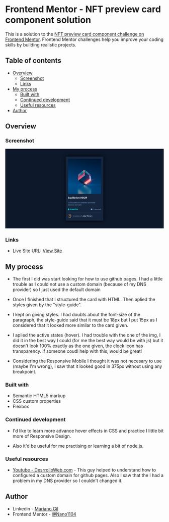 # Frontend Mentor - NFT preview card component solution

This is a solution to the [NFT preview card component challenge on Frontend Mentor](https://www.frontendmentor.io/challenges/nft-preview-card-component-SbdUL_w0U). Frontend Mentor challenges help you improve your coding skills by building realistic projects. 

## Table of contents

- [Overview](#overview)
  - [Screenshot](#screenshot)
  - [Links](#links)
- [My process](#my-process)
  - [Built with](#built-with)
  - [Continued development](#continued-development)
  - [Useful resources](#useful-resources)
- [Author](#author)

## Overview

### Screenshot
![](./screenNFTcard.png)

### Links
- Live Site URL: [View Site](https://nano1104.github.io/nftcard-preview/)
 
## My process
- The first I did was start looking for how to use github pages. 
I had a little trouble as I could not use a custom domain 
(because of my DNS provider) so I just used the default domain

- Once I finished that I structured the card with HTML. Then aplied the styles
given by the "style-guide".

- I kept on giving styles. I had doubts about the
font-size of the paragraph, the style-guide said that it must be 18px but I put 15px 
as I considered that it looked more similar to the card given.

- I aplied the active states (hover). I had trouble with the one of the img, 
I did it in the best way I could (for me the best way would be with js) but it doesn't look 100% exactly
as the one given, the clock icon has transparency. if someone coudl help with this, would be great!

- Considering  the Responsive Mobile I thought it was not necesary to use (maybe I'm wrong), I saw
that it looked good in 375px without using any breakpoint.

### Built with
- Semantic HTML5 markup
- CSS custom properties
- Flexbox

### Continued development
- I'd like to learn more advance hover effects in CSS and practice I little bit more of Responsive Design. 

- Also it'd be useful for me practising or learning a bit of node.js.

### Useful resources
- [Youtube - DesrrolloWeb.com](https://www.youtube.com/watch?v=nbUR1jzVI5g&t=375s) - This guy helped to understand
how to configured a custom domain for github pages. Also I saw that the I had a problem in my DNS provider so I
couldn't changed it. 

## Author

- Linkedin - [Mariano Gil](https://www.linkedin.com/in/mariano-gil-24740620b/)
- Frontend Mentor - [@Nano1104](https://www.frontendmentor.io/profile/Nano1104)
